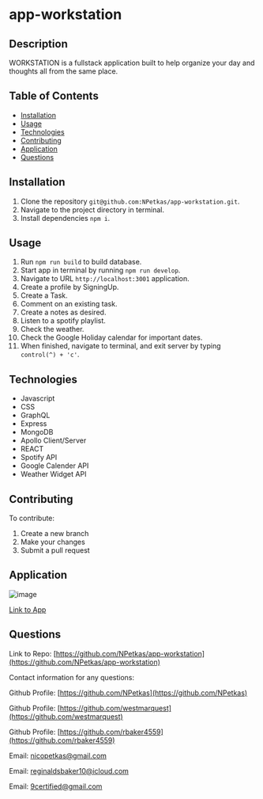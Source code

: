 # app-workstation

## Description

  WORKSTATION is a fullstack application built to help organize your day and thoughts all from the same place.


## Table of Contents

- [Installation](#installation)
- [Usage](#usage)
- [Technologies](#technologies)
- [Contributing](#contributing)
- [Application](#demo)
- [Questions](#questions)



## Installation

1. Clone the repository `git@github.com:NPetkas/app-workstation.git`.
2. Navigate to the project directory in terminal.
3. Install dependencies `npm i`.



## Usage

1. Run `npm run build` to build database.
2. Start app in terminal by running `npm run develop`.
3. Navigate to URL `http://localhost:3001` application.
4. Create a profile by SigningUp.
5. Create a Task.
6. Comment on an existing task.
7. Create a notes as desired.
8. Listen to a spotify playlist.
9. Check the weather.
10. Check the Google Holiday calendar for important dates.
11. When finished, navigate to terminal, and exit server by typing `control(^) + 'c'`.



## Technologies

- Javascript
- CSS
- GraphQL
- Express
- MongoDB
- Apollo Client/Server
- REACT
- Spotify API
- Google Calender API
- Weather Widget API



## Contributing

To contribute:

1. Create a new branch
2. Make your changes
3. Submit a pull request



## Application


![image]()

[Link to App][def1]

[def1]: https://app-workstation.onrender.com/




## Questions

Link to Repo: [https://github.com/NPetkas/app-workstation](https://github.com/NPetkas/app-workstation)


Contact information for any questions:

Github Profile: [https://github.com/NPetkas](https://github.com/NPetkas)

Github Profile: [https://github.com/westmarquest](https://github.com/westmarquest) 

Github Profile: [https://github.com/rbaker4559](https://github.com/rbaker4559)


Email: [nicopetkas@gmail.com](nicopetkas@gmail.com)

Email: [reginaldsbaker10@icloud.com](reginaldsbaker10@icloud.com)

Email: [9certified@gmail.com](9certified@gmail.com)
       